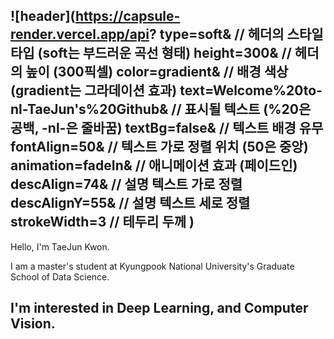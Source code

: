 ![header](https://capsule-render.vercel.app/api?
type=soft&                     // 헤더의 스타일 타입 (soft는 부드러운 곡선 형태)
height=300&                    // 헤더의 높이 (300픽셀)
color=gradient&                // 배경 색상 (gradient는 그라데이션 효과)
text=Welcome%20to-nl-TaeJun's%20Github&  // 표시될 텍스트 (%20은 공백, -nl-은 줄바꿈)
textBg=false&                  // 텍스트 배경 유무
fontAlign=50&                  // 텍스트 가로 정렬 위치 (50은 중앙)
animation=fadeIn&              // 애니메이션 효과 (페이드인)
descAlign=74&                  // 설명 텍스트 가로 정렬
descAlignY=55&                // 설명 텍스트 세로 정렬
strokeWidth=3                  // 테두리 두께
)
-
Hello, I'm TaeJun Kwon.

I am a master's student at Kyungpook National University's Graduate School of Data Science.

I'm interested in **Deep Learning**, and **Computer Vision**.
-



<!--
**KwonTaeJunDS/KwonTaeJunDS** is a ✨ _special_ ✨ repository because its `README.md` (this file) appears on your GitHub profile.

Here are some ideas to get you started:

- 🔭 I’m currently working on ...
- 🌱 I’m currently learning ...
- 👯 I’m looking to collaborate on ...
- 🤔 I’m looking for help with ...
- 💬 Ask me about ...
- 📫 How to reach me: ...
- 😄 Pronouns: ...
- ⚡ Fun fact: ...
-->

